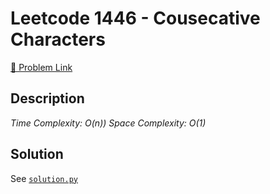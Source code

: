 # Leetcode 1446 - Cousecative Characters

[🔗 Problem Link](https://leetcode.com/problems/cousecative-characters/)

## Description

*Time Complexity: O(n))
Space Complexity: O(1)*

## Solution

See [`solution.py`](solution.py)

